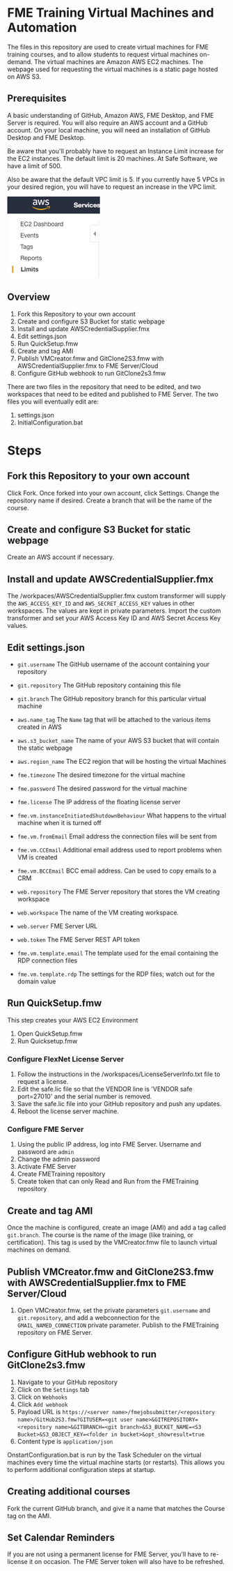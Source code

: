 # FME Training Virtual Machines and Automation
The files in this repository are used to create virtual machines for FME training courses, and to allow students to request virtual machines on-demand.
The virtual machines are Amazon AWS EC2 machines.
The webpage used for requesting the virtual machines is a static page hosted on AWS S3.

## Prerequisites
A basic understanding of GitHub, Amazon AWS, FME Desktop, and FME Server is required.
You will also require an AWS account and a GitHub account.
On your local machine, you will need an installation of GitHub Desktop and FME Desktop.

Be aware that you'll probably have to request an Instance Limit increase for the EC2 instances. The default limit is 20 machines. At Safe Software, we have a limit of 500.

Also be aware that the default VPC limit is 5. If you currently have 5 VPCs in your desired region, you will have to request an increase in the VPC limit.

![EC2 Service Increase](/images/EC2Limits.png)

## Overview
1. Fork this Repository to your own account
1. Create and configure S3 Bucket for static webpage
1. Install and update AWSCredentialSupplier.fmx
1. Edit settings.json
1. Run QuickSetup.fmw
1. Create and tag AMI
1. Publish VMCreator.fmw and GitClone2S3.fmw with AWSCredentialSupplier.fmx to FME Server/Cloud
1. Configure GitHub webhook to run GitClone2s3.fmw


There are two files in the repository that need to be edited, and two workspaces that need to be edited and published to FME Server. The two files you will eventually edit are:
1. settings.json
1. InitialConfiguration.bat


# Steps
## Fork this Repository to your own account
Click Fork.
Once forked into your own account, click Settings.
Change the repository name if desired.
Create a branch that will be the name of the course.

## Create and configure S3 Bucket for static webpage
Create an AWS account if necessary.

## Install and update AWSCredentialSupplier.fmx
The /workpaces/AWSCredentialSupplier.fmx custom transformer will supply the `AWS_ACCESS_KEY_ID` and `AWS_SECRET_ACCESS_KEY` values in other workspaces. The values are kept in private parameters. Import the custom transformer and set your AWS Access Key ID and AWS Secret Access Key values.

## Edit settings.json
* `git.username`    The GitHub username of the account containing your repository
* `git.repository`  The GitHub repository containing this file
* `git.branch`      The GitHub repository branch for this particular virtual machine

* `aws.name_tag`    The `Name` tag that will be attached to the various items created in AWS
* `aws.s3_bucket_name`  The name of your AWS S3 bucket that will contain the static webpage
* `aws.region_name` The EC2 region that will be hosting the virtual Machines

* `fme.timezone`    The desired timezone for the virtual machine
* `fme.password`    The desired password for the virtual machine
* `fme.license`     The IP address of the floating license server
* `fme.vm.instanceInitiatedShutdownBehaviour` What happens to the virtual machine when it is turned off
* `fme.vm.fromEmail`  Email address the connection files will be sent from
* `fme.vm.CCEmail`    Additional email address used to report problems when VM is created
* `fme.vm.BCCEmail`   BCC email address. Can be used to copy emails to a CRM

* `web.repository`  The FME Server repository that stores the VM creating workspace
* `web.workspace`   The name of the VM creating workspace.
* `web.server`      FME Server URL
* `web.token`       The FME Server REST API token

* `fme.vm.template.email` The template used for the email containing the RDP connection files
* `fme.vm.template.rdp`   The settings for the RDP files; watch out for the domain value

## Run QuickSetup.fmw
This step creates your AWS EC2 Environment
1. Open QuickSetup.fmw
1. Run Quicksetup.fmw

### Configure FlexNet License Server
1. Follow the instructions in the /workspaces/LicenseServerInfo.txt file to request a license.
1. Edit the safe.lic file so that the VENDOR line is 'VENDOR safe port=27010' and the serial number is removed.
1. Save the safe.lic file into your GitHub repository and push any updates.
1. Reboot the license server machine.

### Configure FME Server
1. Using the public IP address, log into FME Server. Username and password are `admin`
1. Change the admin password
1. Activate FME Server
1. Create FMETraining repository
1. Create token that can only Read and Run from the FMETraining repository

## Create and tag AMI
Once the machine is configured, create an image (AMI) and add a tag called `git.branch`. The course is the name of the image (like training, or certification). This tag is used by the VMCreator.fmw file to launch virtual machines on demand.  

## Publish VMCreator.fmw and GitClone2S3.fmw with AWSCredentialSupplier.fmx to FME Server/Cloud
1. Open VMCreator.fmw, set the private parameters `git.username` and `git.repository`, and add a webconnection for the `GMAIL_NAMED_CONNECTION` private parameter. Publish to the FMETraining repository on FME Server.

## Configure GitHub webhook to run GitClone2s3.fmw
1. Navigate to your GitHub repository
1. Click on the `Settings` tab
1. Click on `Webhooks`
1. Click `Add webhook`
1. Payload URL is `https://<server name>/fmejobsubmitter/<repository name>/GitHub2S3.fmw?GITUSER=<git user name>&GITREPOSITORY=<repository name>&GITBRANCH=<git branch>&S3_BUCKET_NAME=<S3 Bucket>&S3_OBJECT_KEY=<folder in bucket>&opt_showresult=true`
1. Content type is `application/json`


OnstartConfiguration.bat is run by the Task Scheduler on the virtual machines every time the virtual machine starts (or restarts). This allows you to perform additional configuration steps at startup.

## Creating additional courses
Fork the current GitHub branch, and give it a name that matches the Course tag on the AMI.

## Set Calendar Reminders
If you are not using a permanent license for FME Server, you'll have to re-license it on occasion. The FME Server token will also have to be refreshed.
